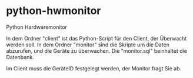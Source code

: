 # python-hwmonitor
Python Hardwaremonitor

In dem Ordner "client" ist das Python-Script für den Client, der Überwacht werden soll.
In dem Ordner "monitor" sind die Skripte um die Daten abzurufen, und die Geräte zu überwachen.
Die "monitor.sql" beinhaltet die Datenbank.

Im Client muss die GeräteID festgelegt werden, der Monitor fragt Sie ab.